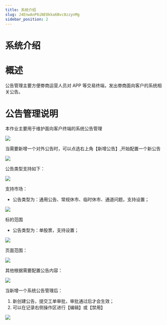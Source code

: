 ```yaml
---
title: 系统介绍
slug: J4EnwAnP6iNEOkka6Bvc8zzynMg
sidebar_position: 2
---
```



# 系统介绍

# 概述

公告管理主要方便劵商运营人员对 APP 等交易终端，发出劵商面向客户的系统相关公告。

# 公告管理说明

本作业主要用于维护面向客户终端的系统公告管理

<img src="/assets/TG3mbm22HoqhT8xVIEOc0Oncn8C.png" src-width="3212" src-height="1612" align="center"/>

当需要新增一个对外公告时，可以点选右上角【新增公告】,开始配置一个新公告

<img src="/assets/XX6dbO7nho8QrVxYLkZckxQWnje.png" src-width="2134" src-height="1518" align="center"/>

公告类型支持如下：                                                                          

<img src="/assets/WIngb4ijJo553xxmlnUcvwoknCd.png" src-width="943" src-height="492" align="center"/>

支持市场：
- 公告类型为：通用公告、常规休市、临时休市、通道问题，支持设置；

<img src="/assets/BfRQbKx98oIBfqxL47ocpiKxnie.png" src-width="1118" src-height="676" align="center"/>

标的范围
- 公告类型为：单股票，支持设置；

<img src="/assets/JuAnbIrgLo0naGx6rnScgLbwnK7.png" src-width="1122" src-height="684" align="center"/>

页面范围：

<img src="/assets/SOthbKiDnoCMcKxTJwYc5CURnVh.png" src-width="933" src-height="553" align="center"/>

其他根据需要配置公告内容：

<img src="/assets/By8PbASm1oiy8oxw44ecP67xnUg.png" src-width="963" src-height="1380" align="center"/>

当新增一个系统公告管理后：
1. 新创建公告，提交工单审批，审批通过后才会生效；
2. 可以在记录右侧操作区进行【编辑】或【禁用】

<img src="/assets/YqX3bCObioOKxUxIeq2cSuEYnfg.png" src-width="3224" src-height="1506" align="center"/>

